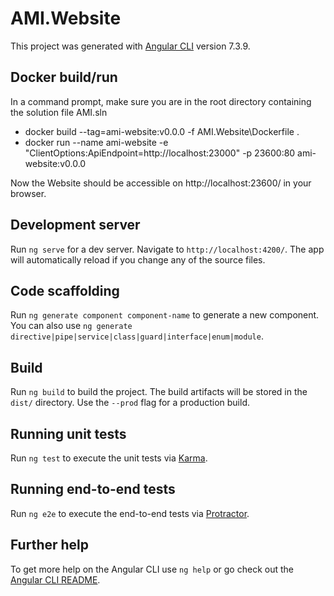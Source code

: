 # AMI.Website

This project was generated with [Angular CLI](https://github.com/angular/angular-cli) version 7.3.9.

## Docker build/run

In a command prompt, make sure you are in the root directory containing the solution file AMI.sln

* docker build --tag=ami-website:v0.0.0 -f AMI.Website\Dockerfile .
* docker run --name ami-website -e "ClientOptions:ApiEndpoint=http://localhost:23000" -p 23600:80 ami-website:v0.0.0

Now the Website should be accessible on http://localhost:23600/ in your browser.

## Development server

Run `ng serve` for a dev server. Navigate to `http://localhost:4200/`. The app will automatically reload if you change any of the source files.

## Code scaffolding

Run `ng generate component component-name` to generate a new component. You can also use `ng generate directive|pipe|service|class|guard|interface|enum|module`.

## Build

Run `ng build` to build the project. The build artifacts will be stored in the `dist/` directory. Use the `--prod` flag for a production build.

## Running unit tests

Run `ng test` to execute the unit tests via [Karma](https://karma-runner.github.io).

## Running end-to-end tests

Run `ng e2e` to execute the end-to-end tests via [Protractor](http://www.protractortest.org/).

## Further help

To get more help on the Angular CLI use `ng help` or go check out the [Angular CLI README](https://github.com/angular/angular-cli/blob/master/README.md).
